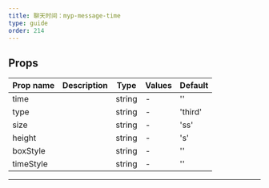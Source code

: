 ```yaml
---
title: 聊天时间：myp-message-time
type: guide
order: 214
---
```


## Props

| Prop name | Description | Type   | Values | Default |
| --------- | ----------- | ------ | ------ | ------- |
| time      |             | string | -      | ''      |
| type      |             | string | -      | 'third' |
| size      |             | string | -      | 'ss'    |
| height    |             | string | -      | 's'     |
| boxStyle  |             | string | -      | ''      |
| timeStyle |             | string | -      | ''      |

---
